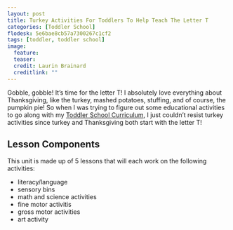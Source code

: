 ```yaml
---
layout: post
title: Turkey Activities For Toddlers To Help Teach The Letter T
categories: [Toddler School]
flodesk: 5e6bae8cb57a7300267c1cf2
tags: [toddler, toddler school]
image:
  feature: 
  teaser: 
  credit: Laurin Brainard
  creditlink: ""
---
```

Gobble, gobble! It’s time for the letter T! I absolutely love everything about Thanksgiving, like the turkey, mashed potatoes, stuffing, and of course, the pumpkin pie! So when I was trying to figure out some educational activities to go along with my [Toddler School Curriculum](https://www.teacherspayteachers.com/Product/Toddler-Activities-Lesson-Plans-Tot-School-Curriculum-Homeschool-Preschool-4296281?utm_source=PB%20Blog&utm_campaign=Toddler%20Bundle%20Upsell), I just couldn’t resist turkey activities since turkey and Thanksgiving both start with the letter T!

## Lesson Components 
This unit is made up of 5 lessons that will each work on the following activities:
- literacy/language 
- sensory bins 
- math and science activities
- fine motor activitis
- gross motor activities 
- art activity 


